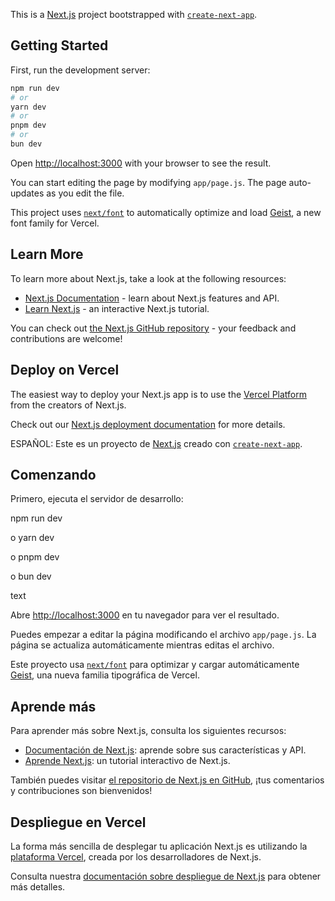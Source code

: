 This is a [Next.js](https://nextjs.org) project bootstrapped with [`create-next-app`](https://github.com/vercel/next.js/tree/canary/packages/create-next-app).

## Getting Started

First, run the development server:

```bash
npm run dev
# or
yarn dev
# or
pnpm dev
# or
bun dev
```

Open [http://localhost:3000](http://localhost:3000) with your browser to see the result.

You can start editing the page by modifying `app/page.js`. The page auto-updates as you edit the file.

This project uses [`next/font`](https://nextjs.org/docs/app/building-your-application/optimizing/fonts) to automatically optimize and load [Geist](https://vercel.com/font), a new font family for Vercel.

## Learn More

To learn more about Next.js, take a look at the following resources:

- [Next.js Documentation](https://nextjs.org/docs) - learn about Next.js features and API.
- [Learn Next.js](https://nextjs.org/learn) - an interactive Next.js tutorial.

You can check out [the Next.js GitHub repository](https://github.com/vercel/next.js) - your feedback and contributions are welcome!

## Deploy on Vercel

The easiest way to deploy your Next.js app is to use the [Vercel Platform](https://vercel.com/new?utm_medium=default-template&filter=next.js&utm_source=create-next-app&utm_campaign=create-next-app-readme) from the creators of Next.js.

Check out our [Next.js deployment documentation](https://nextjs.org/docs/app/building-your-application/deploying) for more details.

ESPAÑOL:
Este es un proyecto de [Next.js](https://nextjs.org) creado con [`create-next-app`](https://github.com/vercel/next.js/tree/canary/packages/create-next-app).

## Comenzando

Primero, ejecuta el servidor de desarrollo:

npm run dev

o
yarn dev

o
pnpm dev

o
bun dev

text

Abre [http://localhost:3000](http://localhost:3000) en tu navegador para ver el resultado.

Puedes empezar a editar la página modificando el archivo `app/page.js`. La página se actualiza automáticamente mientras editas el archivo.

Este proyecto usa [`next/font`](https://nextjs.org/docs/app/building-your-application/optimizing/fonts) para optimizar y cargar automáticamente [Geist](https://vercel.com/font), una nueva familia tipográfica de Vercel.

## Aprende más

Para aprender más sobre Next.js, consulta los siguientes recursos:

- [Documentación de Next.js](https://nextjs.org/docs): aprende sobre sus características y API.  
- [Aprende Next.js](https://nextjs.org/learn): un tutorial interactivo de Next.js.  

También puedes visitar [el repositorio de Next.js en GitHub](https://github.com/vercel/next.js), ¡tus comentarios y contribuciones son bienvenidos!

## Despliegue en Vercel

La forma más sencilla de desplegar tu aplicación Next.js es utilizando la [plataforma Vercel](https://vercel.com/new?utm_medium=default-template&filter=next.js&utm_source=create-next-app&utm_campaign=create-next-app-readme), creada por los desarrolladores de Next.js.

Consulta nuestra [documentación sobre despliegue de Next.js](https://nextjs.org/docs/app/building-your-application/deploying) para obtener más detalles.